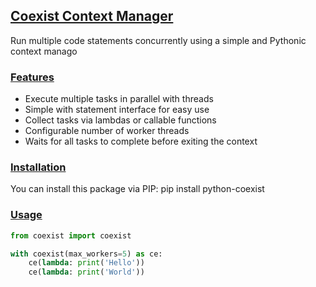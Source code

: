## <ins> Coexist Context Manager </ins>

Run multiple code statements concurrently using a simple and Pythonic context manago

### <ins> Features </ins>
- Execute multiple tasks in parallel with threads <br>
- Simple with statement interface for easy use <br>
- Collect tasks via lambdas or callable functions <br>
- Configurable number of worker threads <br>
- Waits for all tasks to complete before exiting the context <br>

### <ins> Installation </ins>
You can install this package via PIP: pip install python-coexist

### <ins> Usage </ins>

```python
from coexist import coexist

with coexist(max_workers=5) as ce:
    ce(lambda: print('Hello'))
    ce(lambda: print('World'))
```
